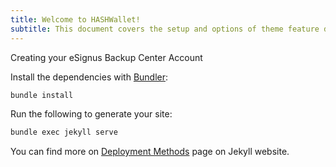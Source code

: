 ```yaml
---
title: Welcome to HASHWallet!
subtitle: This document covers the setup and options of theme feature described in the doc title
---
```


Creating your eSignus Backup Center Account

Install the dependencies with [Bundler](http://bundler.io/):

```bash
bundle install
```

Run the following to generate your site:
```bash
bundle exec jekyll serve
```

You can find more on [Deployment Methods](https://jekyllrb.com/docs/deployment-methods/) page on Jekyll website.